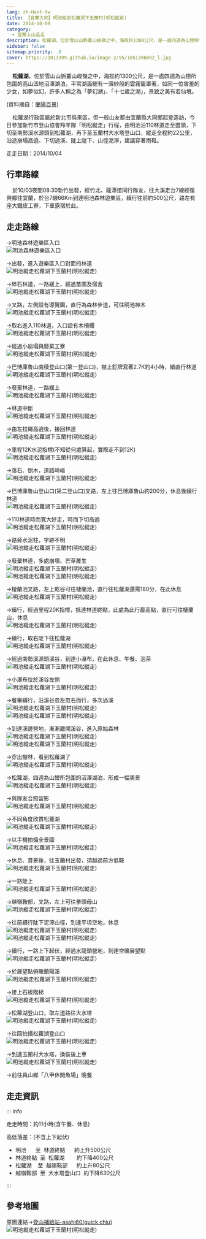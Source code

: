 ```yaml
---
lang: zh-Hant-tw
title: 【宜蘭大同】明池縱走松蘿湖下玉蘭村(明松縱走)
date: 2014-10-09
category: 
  - 宜蘭上山走走
description: 松蘿湖，位於雪山山脈叢山峻嶺之中，海拔約1300公尺，是一處四週為山巒所包圍的高山凹地沼澤湖泊，平常湖面總有一薄紗般的雲霧籠罩著，如同一位害羞的少女，如夢似幻，許多人稱之為「夢幻湖」、「十七歲之湖」，景致之美有若仙境。
sidebar: false
sitemap.priority: .8
cover: https://1013399.github.io/image-2/95/1051396092_l.jpg
---
```


    **松蘿湖**，位於雪山山脈叢山峻嶺之中，海拔約1300公尺，是一處四週為山巒所包圍的高山凹地沼澤湖泊，平常湖面總有一薄紗般的雲霧籠罩著，如同一位害羞的少女，如夢似幻，許多人稱之為「夢幻湖」、「十七歲之湖」，景致之美有若仙境。

<!-- more -->

(資料摘自：[蘭陽百景](http://www.goilan.com.tw/sung_luo/))  

    松蘿湖行政區屬於新北市烏來區，但一般山友都由宜蘭縣大同鄉起登造訪，今日參加新竹市登山協會羚羊隊「明松縱走」行程，由明池沿110林道走至盡頭，下切至南勢溪水源頭到松蘿湖，再下至玉蘭村大水塔登山口，縱走全程約22公里，沿途崩塌高遶、下切過溪、陡上陡下、山徑泥濘，建議穿著雨鞋。

走走日期：2014/10/04

## 行車路線

    於10/03夜間08:30新竹出發，經竹北、龍潭接同行隊友，往大溪走台7線經復興鄉往宜蘭，於台7線66Km到達明池森林遊樂區，續行往前約500公尺，路左有座大鐵皮工寮，下車露宿於此。

## 走走路線  
→明池森林遊樂區入口  
![明池森林遊樂區入口](https://1013399.github.io/image-2/95/1051396571_l.jpg)

→出發，進入遊樂區入口對面的林道  
![明池縱走松蘿湖下玉蘭村(明松縱走)](https://1013399.github.io/image-2/95/1051395479_l.jpg)

→碎石林道，一路緩上，經過苗圃及宿舍  
![明池縱走松蘿湖下玉蘭村(明松縱走)](https://1013399.github.io/image-2/95/1051392024_l.jpg)

→叉路，左側設有導覽圖，直行為森林步道，可往明池神木  
![明池縱走松蘿湖下玉蘭村(明松縱走)](https://1013399.github.io/image-2/95/1051393311_l.jpg)

→取右進入110林道，入口設有木柵欄  
![明池縱走松蘿湖下玉蘭村(明松縱走)](https://1013399.github.io/image-2/95/1051394208_l.jpg)

→經過小崩塌與廢棄工寮  
![明池縱走松蘿湖下玉蘭村(明松縱走)](https://1013399.github.io/image-2/95/1051396572_l.jpg)

→巴博庫魯山南稜登山口(第一登山口)，樹上釘牌寫著2.7K約4小時，續直行林道  
![明池縱走松蘿湖下玉蘭村(明松縱走)](https://1013399.github.io/image-2/95/1051392226_l.jpg)

→廢棄林道，一路緩上  
![明池縱走松蘿湖下玉蘭村(明松縱走)](https://1013399.github.io/image-2/95/1051396084_l.jpg)

→林道中斷  
![明池縱走松蘿湖下玉蘭村(明松縱走)](https://1013399.github.io/image-2/95/1051395973_l.jpg)

→由左拉繩高遶後，接回林道  
![明池縱走松蘿湖下玉蘭村(明松縱走)](https://1013399.github.io/image-2/95/1051396667_l.jpg)

→里程12K水泥指標(不知從何處算起，實際走不到12K)  
![明池縱走松蘿湖下玉蘭村(明松縱走)](https://1013399.github.io/image-2/95/1051390849_l.jpg)

→落石、倒木，道路崎嶇  
![明池縱走松蘿湖下玉蘭村(明松縱走)](https://1013399.github.io/image-2/95/1051393992_l.jpg)

→巴博庫魯山登山口(第二登山口)叉路，左上往巴博庫魯山約200分，休息後續行林道  
![明池縱走松蘿湖下玉蘭村(明松縱走)](https://1013399.github.io/image-2/95/1051394604_l.jpg)

→110林道時而寬大好走，時而下切高遶  
![明池縱走松蘿湖下玉蘭村(明松縱走)](https://1013399.github.io/image-2/95/1051393993_l.jpg)

→路旁水泥柱，字跡不明  
![明池縱走松蘿湖下玉蘭村(明松縱走)](https://1013399.github.io/image-2/95/1051396769_l.jpg)

→廢棄林道，多處崩塌、芒草叢生  
![明池縱走松蘿湖下玉蘭村(明松縱走)](https://1013399.github.io/image-2/95/1051395490_l.jpg)  
![明池縱走松蘿湖下玉蘭村(明松縱走)](https://1013399.github.io/image-2/95/1051395985_l.jpg)

→棲蘭池叉路，左上乾谷可往棲蘭池，直行往松蘿湖還需180分，在此休息  
![明池縱走松蘿湖下玉蘭村(明松縱走)](https://1013399.github.io/image-2/95/1051396297_l.jpg)

→續行，經過里程20K指標，抵達林道終點，此處為此行最高點，直行可往棲蘭山，休息  
![明池縱走松蘿湖下玉蘭村(明松縱走)](https://1013399.github.io/image-2/95/1051394685_l.jpg)

→續行，取右陡下往松蘿湖  
![明池縱走松蘿湖下玉蘭村(明松縱走)](https://1013399.github.io/image-2/95/1051393998_l.jpg)

→經過南勢溪源頭溪谷，到達小瀑布，在此休息、午餐、泡茶  
![明池縱走松蘿湖下玉蘭村(明松縱走)](https://1013399.github.io/image-2/95/1051390852_l.jpg)

→小瀑布位於溪谷左側  
![明池縱走松蘿湖下玉蘭村(明松縱走)](https://1013399.github.io/image-2/95/1051395814_l.jpg)

→餐畢續行，沿溪谷忽左忽右而行，多次過溪  
![明池縱走松蘿湖下玉蘭村(明松縱走)](https://1013399.github.io/image-2/95/1051396183_l.jpg)  
![明池縱走松蘿湖下玉蘭村(明松縱走)](https://1013399.github.io/image-2/95/1051394004_l.jpg)

→到達溪邊營地，漸漸離開溪谷，進入原始森林  
![明池縱走松蘿湖下玉蘭村(明松縱走)](https://1013399.github.io/image-2/95/1051396378_l.jpg)  
![明池縱走松蘿湖下玉蘭村(明松縱走)](https://1013399.github.io/image-2/95/1051396188_l.jpg)

→穿出樹林，看到松蘿湖了  
![明池縱走松蘿湖下玉蘭村(明松縱走)](https://1013399.github.io/image-2/95/1051396583_l.jpg)

→松蘿湖，四週為山巒所包圍的沼澤湖泊，形成一幅美景  
![明池縱走松蘿湖下玉蘭村(明松縱走)](https://1013399.github.io/image-2/95/1051396092_l.jpg)

→與隊友合照留影  
![明池縱走松蘿湖下玉蘭村(明松縱走)](https://1013399.github.io/image-2/95/1051395648_l.jpg)

→不同角度欣賞松蘿湖  
![明池縱走松蘿湖下玉蘭村(明松縱走)](https://1013399.github.io/image-2/95/1051395633_l.jpg)

→以手機拍攝全景圖  
![明池縱走松蘿湖下玉蘭村(明松縱走)](https://1013399.github.io/image-2/95/1051394323_l.jpg)

→休息、賞景後，往玉蘭村出發，須越過前方低鞍  
![明池縱走松蘿湖下玉蘭村(明松縱走)](https://1013399.github.io/image-2/95/1051397264_l.jpg)

→一路陡上  
![明池縱走松蘿湖下玉蘭村(明松縱走)](https://1013399.github.io/image-2/95/1051394479_l.jpg)

→越嶺鞍部，叉路，左上可往拳頭母山  
![明池縱走松蘿湖下玉蘭村(明松縱走)](https://1013399.github.io/image-2/95/1051394413_l.jpg)

→往前續行陡下泥濘山徑，到達平坦空地，休息  
![明池縱走松蘿湖下玉蘭村(明松縱走)](https://1013399.github.io/image-2/95/1051394007_l.jpg)  
![明池縱走松蘿湖下玉蘭村(明松縱走)](https://1013399.github.io/image-2/95/1051395816_l.jpg)

→續行，一路上下起伏，經過水龍頭營地，到達空曠展望點  
![明池縱走松蘿湖下玉蘭村(明松縱走)](https://1013399.github.io/image-2/95/1051396679_l.jpg)

→於展望點俯瞰蘭陽溪  
![明池縱走松蘿湖下玉蘭村(明松縱走)](https://1013399.github.io/image-2/95/1051396778_l.jpg)

→接上石板階梯  
![明池縱走松蘿湖下玉蘭村(明松縱走)](https://1013399.github.io/image-2/95/1051396680_l.jpg)

→松蘿湖登山口，取左道路往大水塔  
![明池縱走松蘿湖下玉蘭村(明松縱走)](https://1013399.github.io/image-2/95/1051394220_l.jpg)

→往回拍攝松蘿湖登山口  
![明池縱走松蘿湖下玉蘭村(明松縱走)](https://1013399.github.io/image-2/95/1051395817_l.jpg)

→到達玉蘭村大水塔，換裝後上車  
![明池縱走松蘿湖下玉蘭村(明松縱走)](https://1013399.github.io/image-2/95/1051395177_l.jpg)

→前往員山鄉「八甲休閒魚場」晚餐

## 走走資訊

::: info

走走時間：約11小時(含午餐、休息)

高低落差：(不含上下起伏)  
- 明池      至  林道終點      約上升500公尺  
- 林道終點  至  松蘿湖        約下降400公尺  
- 松蘿湖    至  越嶺鞍部      約上升80公尺  
- 越嶺鞍部  至  大水塔登山口  約下降630公尺

:::

## 參考地圖 
原圖連結→[登山補給站-asahi60(quick chiu)](http://www.keepon.com.tw/DiscussLoad.aspx?code=314B5CF9AEC3A19113F6CAA6F539A662E2468B63D3CBDED9)  
![明池縱走松蘿湖下玉蘭村(明松縱走)](https://1013399.github.io/image-2/95/1051397574_l.jpg)
